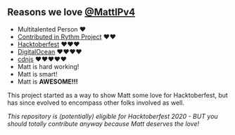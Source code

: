 ## Reasons we love [@MattIPv4](https://github.com/MattIPv4)

- Multitalented Person ❤️
- [Contributed in Rythm Project](https://rythmbot.co/) ❤️❤️
- [Hacktoberfest](https://github.com/digitalocean/hacktoberfest/pull/596) ❤️❤️❤️
- [DigitalOcean](https://github.com/digitalocean) ❤️❤️❤️❤️
- [cdnjs](https://github.com/cdnjs) ❤️❤️❤️❤️❤️
- Matt is hard working!
- Matt is smart!
- Matt is **AWESOME!!!**

This project started as a way to show Matt some love for Hacktoberfest, but has since evolved to encompass other folks involved as well.

_This repository is (potentially) eligible for Hacktoberfest 2020 - BUT you should totally contribute anyway because Matt deserves the love!_
